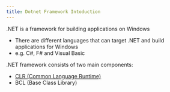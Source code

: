 ```yaml
---
title: Dotnet Framework Intoduction
---
```


.NET is a framework for building applications on Windows

* There are different languages that can target .NET and build applications for Windows
* e.g. C#, F# and Visual Basic

.NET framework consists of two main components:

* [CLR (Common Language Runtime)](CLR%20%28Common%20Language%20Runtime%29.md)
* BCL (Base Class Library)